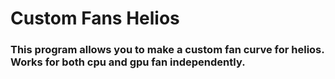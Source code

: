 # Custom Fans Helios

### This program allows you to make a custom fan curve for helios. Works for both cpu and gpu fan independently.

